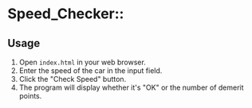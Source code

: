 # Speed_Checker::


## Usage

1. Open `index.html` in your web browser.
2. Enter the speed of the car in the input field.
3. Click the "Check Speed" button.
4. The program will display whether it's "OK" or the number of demerit points.